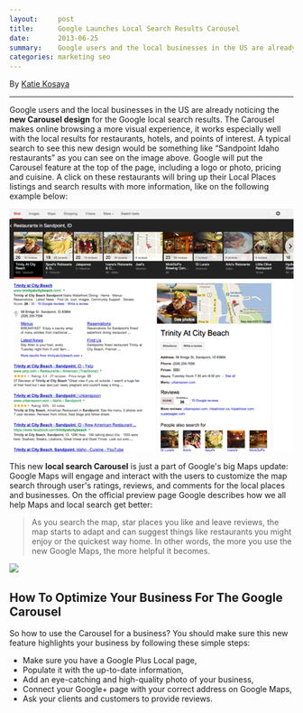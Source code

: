 ```yaml
---
layout:     post
title:      Google Launches Local Search Results Carousel
date:       2013-06-25
summary:    Google users and the local businesses in the US are already noticing the new Carousel design for the Google local search results. The Carousel makes online browsing a more visual experience, it works especially well with the local results for restaurants, hotels, and points of interest.
categories: marketing seo
---
```


By <a href="https://plus.google.com/u/1/107382610679855429570?rel=author">Katie Kosaya</a>

***

Google users and the local businesses in the US are already noticing the **new Carousel design** for the Google local search results. The Carousel makes online browsing a more visual experience, it works especially well with the local results for restaurants, hotels, and points of interest. A typical search to see this new design would be something like “Sandpoint Idaho restaurants” as you can see on the image above. Google will put the Carousel feature at the top of the page, including a logo or photo, pricing and cuisine. A click on these restaurants will bring up their Local Places listings and search results with more information, like on the following example below:

<a data-mediabox href="/images/sandpoint-restaurants-search.png"><img class="aligncenter" src="/images/sandpoint-restaurants-search.png" /></a>

This new **local search Carousel** is just a part of Google's big Maps update: Google Maps will engage and interact with the users to customize the map search through user's ratings, reviews, and comments for the local places and businesses. On the official preview page Google describes how we all help Maps and local search get better:

> As you search the map, star places you like and leave reviews, the map starts to adapt and can suggest things like restaurants you might enjoy or the quickest way home. In other words, the more you use the new Google Maps, the more helpful it becomes.

<a href="/images/jalapenos_local_search_map.png"><img src="/images/jalapenos_local_search_map.png" class="aligncenter" /></a>

## How To Optimize Your Business For The Google Carousel

So how to use the Carousel for a business? You should make sure this new feature highlights your business by following these simple steps:

- Make sure you have a Google Plus Local page,
- Populate it with the up-to-date information,
- Add an eye-catching and high-quality photo of your business,
- Connect your Google+ page with your correct address on Google Maps,
- Ask your clients and customers to provide reviews.